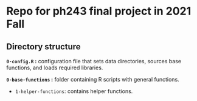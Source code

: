 # Repo for ph243 final project in 2021 Fall

## Directory structure
**`0-config.R` :** configuration file that sets data directories, sources base functions, and loads required libraries.

**`0-base-functions` :** folder containing R scripts with general functions.
* `1-helper-functions`: contains helper functions.



